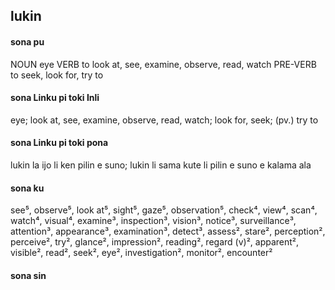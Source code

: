 ## lukin

#### sona pu

NOUN eye
VERB to look at, see, examine, observe, read, watch
PRE-VERB to seek, look for, try to

#### sona Linku pi toki Inli

eye; look at, see, examine, observe, read, watch; look for, seek; (pv.) try to

#### sona Linku pi toki pona

lukin la ijo li ken pilin e suno; lukin li sama kute li pilin e suno e kalama ala

#### sona ku

see⁵, observe⁵, look at⁵, sight⁵, gaze⁵, observation⁵, check⁴, view⁴, scan⁴, watch⁴, visual⁴, examine³, inspection³, vision³, notice³, surveillance³, attention³, appearance³, examination³, detect³, assess², stare², perception², perceive², try², glance², impression², reading², regard (v)², apparent², visible², read², seek², eye², investigation², monitor², encounter²

#### sona sin

